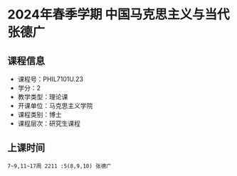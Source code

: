 # 2024年春季学期 中国马克思主义与当代 张德广






## 课程信息

- 课程号：PHIL7101U.23
- 学分：2
- 教学类型：理论课
- 开课单位：马克思主义学院
- 课程类别：博士
- 课程层次：研究生课程

## 上课时间

```
7~9,11~17周 2211 :5(8,9,10) 张德广
```

